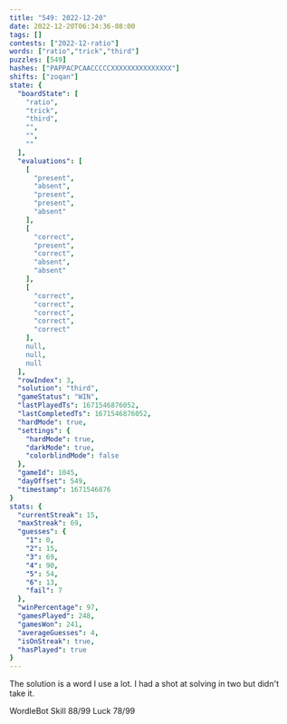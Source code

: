```yaml
---
title: "549: 2022-12-20"
date: 2022-12-20T06:34:36-08:00
tags: []
contests: ["2022-12-ratio"]
words: ["ratio","trick","third"]
puzzles: [549]
hashes: ["PAPPACPCAACCCCCXXXXXXXXXXXXXXX"]
shifts: ["zoqan"]
state: {
  "boardState": [
    "ratio",
    "trick",
    "third",
    "",
    "",
    ""
  ],
  "evaluations": [
    [
      "present",
      "absent",
      "present",
      "present",
      "absent"
    ],
    [
      "correct",
      "present",
      "correct",
      "absent",
      "absent"
    ],
    [
      "correct",
      "correct",
      "correct",
      "correct",
      "correct"
    ],
    null,
    null,
    null
  ],
  "rowIndex": 3,
  "solution": "third",
  "gameStatus": "WIN",
  "lastPlayedTs": 1671546876052,
  "lastCompletedTs": 1671546876052,
  "hardMode": true,
  "settings": {
    "hardMode": true,
    "darkMode": true,
    "colorblindMode": false
  },
  "gameId": 1045,
  "dayOffset": 549,
  "timestamp": 1671546876
}
stats: {
  "currentStreak": 15,
  "maxStreak": 69,
  "guesses": {
    "1": 0,
    "2": 15,
    "3": 69,
    "4": 90,
    "5": 54,
    "6": 13,
    "fail": 7
  },
  "winPercentage": 97,
  "gamesPlayed": 248,
  "gamesWon": 241,
  "averageGuesses": 4,
  "isOnStreak": true,
  "hasPlayed": true
}
---
```

<!-- more -->
The solution is a word I use a lot. I had a shot at solving in two but didn't take it.

WordleBot
Skill 88/99
Luck 78/99
